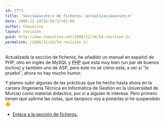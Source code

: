 ```yaml
---
id: 2773
title: 'Secci&oacute;n de ficheros: actualizaci&oacute;n'
date: 2008-12-24T16:50:57+02:00
author: Chavalina
layout: revision
guid: http://www.chavalina.net/2008/12/24/54-revision-2/
permalink: /2008/12/24/54-revision-2/
---
```

Actualizada la secci&oacute;n de ficheros, he a&ntilde;adido un manual en espa&ntilde;ol de PHP, otro en ingl&eacute;s de MySQL y <acronym title="Hypertext PreProcessor">PHP</acronym> que est&aacute; muy bien (un par de buenos tochos) y tambi&eacute;n uno de ASP, pero &eacute;ste no s&eacute; c&oacute;mo est&aacute;, a ver si "lo pruebo", ahora no hay mucho humor.

Y planeo subir algunas de las pr&aacute;cticas que he hecho hasta ahora en la carrera (Ingenier&iacute;a T&eacute;cnica en Inform&aacute;tica de Gesti&oacute;n en la Universidad de Murcia) como material did&aacute;ctico, por si a alguien le interesa. Pero primero tienen que salirme las notas, que tampoco voy a ponerlas si he suspendido![asqueado](/imagenes/emoticonos/asqueado.gif) 

  * <a href="ficheros/ficheros.php" target="_blank">Enlace a la secci&oacute;n de ficheros.</a>
